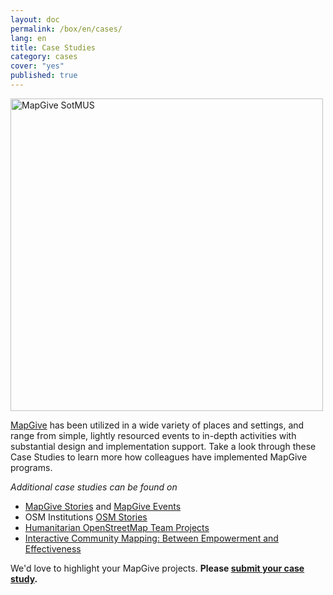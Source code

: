 ```yaml
---
layout: doc
permalink: /box/en/cases/
lang: en
title: Case Studies
category: cases
cover: "yes"
published: true
---
```


<img src="{{site.baseurl}}/assets/img/mapgive-sotmus.jpg" alt="MapGive SotMUS" style="width:500px">

[MapGive](http://mapgive.state.gov/) has been utilized in a wide variety of places and settings, and range from simple, lightly resourced events to in-depth activities with substantial design and implementation support. Take a look through these Case Studies to learn more how colleagues have implemented MapGive programs.

_Additional case studies can be found on_

* [MapGive Stories](http://mapgive.state.gov/stories/) and [MapGive Events](http://mapgive.state.gov/events/)
* OSM Institutions [OSM Stories](http://osmstories.org/)
* [Humanitarian OpenStreetMap Team Projects](http://hotosm.org/projects/ongoing)
* [Interactive Community Mapping: Between Empowerment and Effectiveness](http://wbi.worldbank.org/wbi/document/interactive-community-mapping-between-empowerment-and-effectiveness)

We'd love to highlight your MapGive projects. **Please [submit your case study](https://docs.google.com/forms/d/1Y4t-KKUOqvQAK3IURH256TSbjGORjIEf8c3Doa0-nI8/viewform).**
